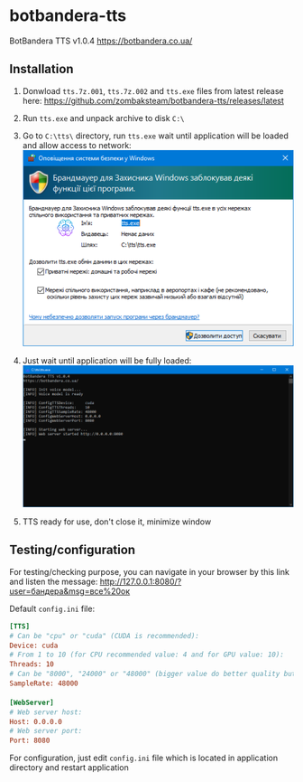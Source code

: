 # botbandera-tts
BotBandera TTS v1.0.4
https://botbandera.co.ua/

## Installation
1. Donwload `tts.7z.001`, `tts.7z.002` and `tts.exe` files from latest release here: https://github.com/zombaksteam/botbandera-tts/releases/latest

2. Run `tts.exe` and unpack archive to disk `C:\`

3. Go to `C:\tts\` directory, run `tts.exe` wait until application will be loaded and allow access to network:
![firewall.png](firewall.png?raw=true "firewall.png")

4. Just wait until application will be fully loaded:
![application.png](application.png?raw=true "application.png")

5. TTS ready for use, don't close it, minimize window

## Testing/configuration
For testing/checking purpose, you can navigate in your browser by this link and listen the message: http://127.0.0.1:8080/?user=бандера&msg=все%20ок

Default `config.ini` file:
```ini
[TTS]
# Can be "cpu" or "cuda" (CUDA is recommended):
Device: cuda
# From 1 to 10 (for CPU recommended value: 4 and for GPU value: 10):
Threads: 10
# Can be "8000", "24000" or "48000" (bigger value do better quality but takes more resources):
SampleRate: 48000

[WebServer]
# Web server host:
Host: 0.0.0.0
# Web server port:
Port: 8080
```

For configuration, just edit `config.ini` file which is located in application directory and restart application
